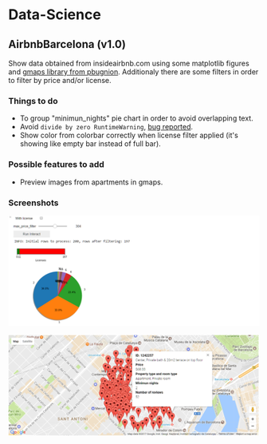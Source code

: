 # Data-Science

## AirbnbBarcelona (v1.0)
Show data obtained from insideairbnb.com using some matplotlib figures and [gmaps library from pbugnion](https://github.com/pbugnion/gmaps). Additionaly there are some filters in order to filter by price and/or license.

### Things to do
- To group "minimun_nights" pie chart in order to avoid overlapping text.
- Avoid ```divide by zero RuntimeWarning```, [bug reported](https://github.com/matplotlib/matplotlib/issues/8534).
- Show color from colorbar correctly when license filter applied (it's showing like empty bar instead of full bar).

### Possible features to add
- Preview images from apartments in gmaps.

### Screenshots
![airbnbBarcelona Gmaps](AirbnbBarcelona/img/airbnbBarcelona_Matplotlib.png)

![airbnbBarcelona Matplotlib](AirbnbBarcelona/img/airbnbBarcelona_maps.png)

